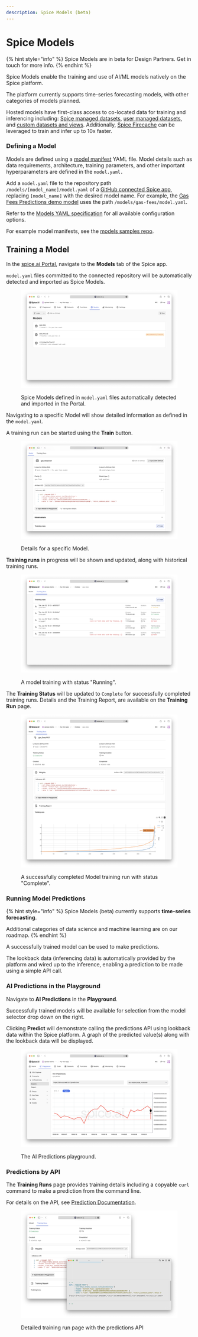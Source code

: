 ```yaml
---
description: Spice Models (beta)
---
```


# Spice Models

{% hint style="info" %}
Spice Models are in beta for Design Partners. Get in touch for more info.
{% endhint %}

Spice Models enable the training and use of AI/ML models natively on the Spice platform.

The platform currently supports time-series forecasting models, with other categories of models planned.

Hosted models have first-class access to co-located data for training and inferencing including: [Spice managed datasets](datasets.md), [user managed datasets](external-data-sources.md), and [custom datasets and views](datasets-and-views.md). Additionally, [Spice Firecache](spice-firecache/) can be leveraged to train and infer up to 10x faster.

### Defining a Model

Models are defined using a [model manifest](../reference/specifications/models-yaml-specification.md) YAML file. Model details such as data requirements, architecture, training parameters, and other important hyperparameters are defined in the `model.yaml.`

Add a `model.yaml` file to the repository path `/models/[model_name]/model.yaml` of a [GitHub connected Spice app](../portal/apps/connect-github-repository.md), replacing `[model_name]` with the desired model name. For example, the [Gas Fees Predictions demo model](https://github.com/lukekim/demo/blob/main/models/gas\_fees-firecache/model.yaml) uses the path `/models/gas-fees/model.yaml`.

Refer to the [Models YAML specification](../reference/specifications/models-yaml-specification.md) for all available configuration options.

For example model manifests, see the [models samples repo](https://github.com/spiceai/samples/tree/trunk/.spice/models).

## Training a Model

In the [spice.ai Portal](https://spice.ai), navigate to the **Models** tab of the Spice app.

`model.yaml` files committed to the connected repository will be automatically detected and imported as Spice Models.

<figure><img src="../.gitbook/assets/CleanShot 2024-01-30 at 10.49.30@2x.png" alt=""><figcaption><p>Spice Models defined in <code>model.yaml</code> files automatically detected and imported in the Portal.</p></figcaption></figure>

Navigating to a specific Model will show detailed information as defined in the `model.yaml`.

A training run can be started using the **Train** button.

<figure><img src="../.gitbook/assets/CleanShot 2024-01-30 at 10.51.58@2x.png" alt=""><figcaption><p>Details for a specific Model.</p></figcaption></figure>

**Training runs** in progress will be shown and updated, along with historical training runs.

<figure><img src="../.gitbook/assets/CleanShot 2024-01-30 at 10.53.08@2x.png" alt=""><figcaption><p>A model training with status "Running".</p></figcaption></figure>

The **Training Status** will be updated to `Complete` for successfully completed training runs. Details and the Training Report, are available on the **Training Run** page.

<figure><img src="../.gitbook/assets/CleanShot 2024-01-30 at 10.55.32@2x.png" alt=""><figcaption><p>A successfully completed Model training run with status "Complete".</p></figcaption></figure>

### Running Model Predictions

{% hint style="info" %}
Spice Models (beta) currently supports **time-series forecasting**.&#x20;

Additional categories of data science and machine learning are on our roadmap.
{% endhint %}

A successfully trained model can be used to make predictions.

The lookback data (inferencing data) is automatically provided by the platform and wired up to the inference, enabling a prediction to be made using a simple API call.

### AI Predictions in the Playground

Navigate to **AI Predictions** in the **Playground**.

Successfully trained models will be available for selection from the model selector drop down on the right.

Clicking **Predict** will demonstrate calling the predictions API using lookback data within the Spice platform. A graph of the predicted value(s) along with the lookback data will be displayed.

<figure><img src="../.gitbook/assets/CleanShot 2024-01-30 at 11.02.00@2x.png" alt=""><figcaption><p>The AI Predictions playground.</p></figcaption></figure>

### Predictions by API

The **Training Runs** page provides training details including a copyable `curl` command to make a prediction from the command line.

For details on the API, see [Prediction Documentation](../api/predictions/).&#x20;

<figure><img src="../.gitbook/assets/CleanShot 2024-01-30 at 11.00.34@2x.png" alt=""><figcaption><p>Detailed training run page with the predictions API</p></figcaption></figure>
